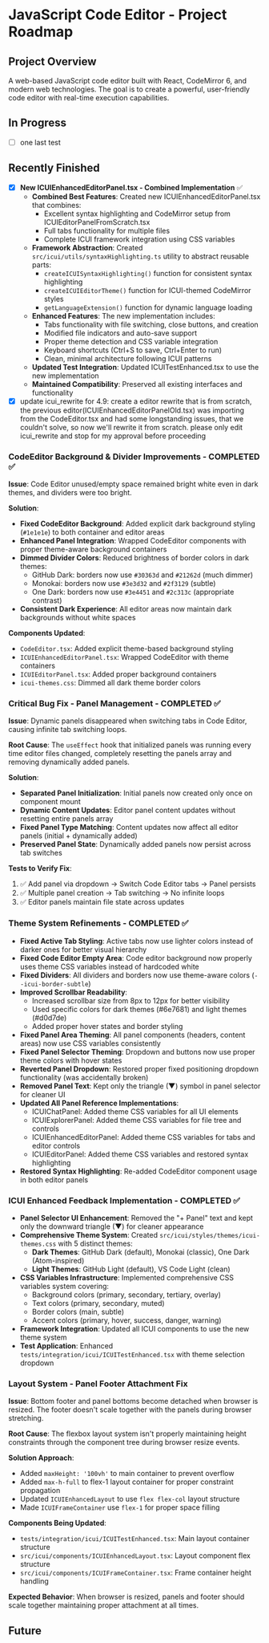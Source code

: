 # JavaScript Code Editor - Project Roadmap

## Project Overview
A web-based JavaScript code editor built with React, CodeMirror 6, and modern web technologies. The goal is to create a powerful, user-friendly code editor with real-time execution capabilities.

## In Progress
- [ ] one last test
## Recently Finished
- [x] **New ICUIEnhancedEditorPanel.tsx - Combined Implementation** ✅
  - **Combined Best Features**: Created new ICUIEnhancedEditorPanel.tsx that combines:
    - Excellent syntax highlighting and CodeMirror setup from ICUIEditorPanelFromScratch.tsx
    - Full tabs functionality for multiple files
    - Complete ICUI framework integration using CSS variables
  - **Framework Abstraction**: Created `src/icui/utils/syntaxHighlighting.ts` utility to abstract reusable parts:
    - `createICUISyntaxHighlighting()` function for consistent syntax highlighting
    - `createICUIEditorTheme()` function for ICUI-themed CodeMirror styles
    - `getLanguageExtension()` function for dynamic language loading
  - **Enhanced Features**: The new implementation includes:
    - Tabs functionality with file switching, close buttons, and creation
    - Modified file indicators and auto-save support
    - Proper theme detection and CSS variable integration
    - Keyboard shortcuts (Ctrl+S to save, Ctrl+Enter to run)
    - Clean, minimal architecture following ICUI patterns
  - **Updated Test Integration**: Updated ICUITestEnhanced.tsx to use the new implementation
  - **Maintained Compatibility**: Preserved all existing interfaces and functionality
- [x] update icui_rewrite for 4.9: create a editor rewrite that is from scratch, the previous editor(ICUIEnhancedEditorPanelOld.tsx) was importing from the CodeEditor.tsx and had some longstanding issues, that we couldn't solve, so now we'll rewrite it from scratch. please only edit icui_rewrite and stop for my approval before proceeding
### CodeEditor Background & Divider Improvements - COMPLETED ✅
**Issue**: Code Editor unused/empty space remained bright white even in dark themes, and dividers were too bright.

**Solution**:
- **Fixed CodeEditor Background**: Added explicit dark background styling (`#1e1e1e`) to both container and editor areas
- **Enhanced Panel Integration**: Wrapped CodeEditor components with proper theme-aware background containers
- **Dimmed Divider Colors**: Reduced brightness of border colors in dark themes:
  - GitHub Dark: borders now use `#30363d` and `#21262d` (much dimmer)
  - Monokai: borders now use `#3e3d32` and `#2f3129` (subtle)
  - One Dark: borders now use `#3e4451` and `#2c313c` (appropriate contrast)
- **Consistent Dark Experience**: All editor areas now maintain dark backgrounds without white spaces

**Components Updated**:
- `CodeEditor.tsx`: Added explicit theme-based background styling
- `ICUIEnhancedEditorPanel.tsx`: Wrapped CodeEditor with theme containers
- `ICUIEditorPanel.tsx`: Added proper background containers
- `icui-themes.css`: Dimmed all dark theme border colors

### Critical Bug Fix - Panel Management - COMPLETED ✅
**Issue**: Dynamic panels disappeared when switching tabs in Code Editor, causing infinite tab switching loops.

**Root Cause**: The `useEffect` hook that initialized panels was running every time editor files changed, completely resetting the panels array and removing dynamically added panels.

**Solution**: 
- **Separated Panel Initialization**: Initial panels now created only once on component mount
- **Dynamic Content Updates**: Editor panel content updates without resetting entire panels array 
- **Fixed Panel Type Matching**: Content updates now affect all editor panels (initial + dynamically added)
- **Preserved Panel State**: Dynamically added panels now persist across tab switches

**Tests to Verify Fix**:
1. ✅ Add panel via dropdown → Switch Code Editor tabs → Panel persists
2. ✅ Multiple panel creation → Tab switching → No infinite loops
3. ✅ Editor panels maintain file state across updates

### Theme System Refinements - COMPLETED ✅
- **Fixed Active Tab Styling**: Active tabs now use lighter colors instead of darker ones for better visual hierarchy
- **Fixed Code Editor Empty Area**: Code editor background now properly uses theme CSS variables instead of hardcoded white
- **Fixed Dividers**: All dividers and borders now use theme-aware colors (`--icui-border-subtle`)
- **Improved Scrollbar Readability**: 
  - Increased scrollbar size from 8px to 12px for better visibility
  - Used specific colors for dark themes (#6e7681) and light themes (#d0d7de)
  - Added proper hover states and border styling
- **Fixed Panel Area Theming**: All panel components (headers, content areas) now use CSS variables consistently
- **Fixed Panel Selector Theming**: Dropdown and buttons now use proper theme colors with hover states
- **Reverted Panel Dropdown**: Restored proper fixed positioning dropdown functionality (was accidentally broken)
- **Removed Panel Text**: Kept only the triangle (▼) symbol in panel selector for cleaner UI
- **Updated All Panel Reference Implementations**: 
  - ICUIChatPanel: Added theme CSS variables for all UI elements
  - ICUIExplorerPanel: Added theme CSS variables for file tree and controls
  - ICUIEnhancedEditorPanel: Added theme CSS variables for tabs and editor controls
  - ICUIEditorPanel: Added theme CSS variables and restored syntax highlighting
- **Restored Syntax Highlighting**: Re-added CodeEditor component usage in both editor panels

### ICUI Enhanced Feedback Implementation - COMPLETED ✅
- **Panel Selector UI Enhancement**: Removed the "+ Panel" text and kept only the downward triangle (▼) for cleaner appearance
- **Comprehensive Theme System**: Created `src/icui/styles/themes/icui-themes.css` with 5 distinct themes:
  - **Dark Themes**: GitHub Dark (default), Monokai (classic), One Dark (Atom-inspired)
  - **Light Themes**: GitHub Light (default), VS Code Light (clean)
- **CSS Variables Infrastructure**: Implemented comprehensive CSS variables system covering:
  - Background colors (primary, secondary, tertiary, overlay)
  - Text colors (primary, secondary, muted)
  - Border colors (main, subtle)
  - Accent colors (primary, hover, success, danger, warning)
- **Framework Integration**: Updated all ICUI components to use the new theme system
- **Test Application**: Enhanced `tests/integration/icui/ICUITestEnhanced.tsx` with theme selection dropdown


### Layout System - Panel Footer Attachment Fix
**Issue**: Bottom footer and panel bottoms become detached when browser is resized. The footer doesn't scale together with the panels during browser stretching.

**Root Cause**: The flexbox layout system isn't properly maintaining height constraints through the component tree during browser resize events.

**Solution Approach**:
- Added `maxHeight: '100vh'` to main container to prevent overflow
- Added `max-h-full` to flex-1 layout container for proper constraint propagation
- Updated `ICUIEnhancedLayout` to use `flex flex-col` layout structure
- Made `ICUIFrameContainer` use `flex-1` for proper space filling

**Components Being Updated**:
- `tests/integration/icui/ICUITestEnhanced.tsx`: Main layout container structure
- `src/icui/components/ICUIEnhancedLayout.tsx`: Layout component flex structure
- `src/icui/components/ICUIFrameContainer.tsx`: Frame container height handling

**Expected Behavior**: When browser is resized, panels and footer should scale together maintaining proper attachment at all times.

## Future
